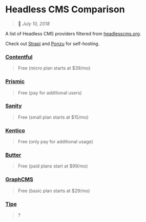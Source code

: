 # Headless CMS Comparison
> :calendar: _July 10, 2018_

A list of Headless CMS providers filtered from [headlesscms.org](https://headlesscms.org).

Check out [Strapi](https://github.com/strapi/strapi) and [Ponzu](https://github.com/ponzu-cms/ponzu)
for self-hosting.

### [Contentful](https://www.contentful.com)
> Free (micro plan starts at $39/mo)

### [Prismic](https://prismic.io)
> Free (pay for additional users)

### [Sanity](https://www.sanity.io)
> Free (small plan starts at $15/mo)

### [Kentico](https://kenticocloud.com)
> Free (only pay for additional usage)

### [Butter](https://buttercms.com)
> Free (paid plans start at $99/mo)

### [GraphCMS](https://graphcms.com)
> Free (basic plan starts at $29/mo)

### [Tipe](https://tipe.io)
> ?
